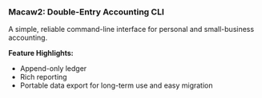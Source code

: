 ### Macaw2: Double-Entry Accounting CLI

A simple, reliable command-line interface for personal and small-business accounting.

**Feature Highlights:**
- Append-only ledger
- Rich reporting
- Portable data export for long-term use and easy migration